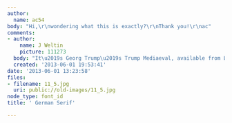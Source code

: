 ```yaml
---
author:
  name: ac54
body: "Hi,\r\nwondering what this is exactly?\r\nThank you!\r\nac"
comments:
- author:
    name: J Weltin
    picture: 111273
  body: "It\u2019s Georg Trump\u2019s Trump Mediaeval, available from Linotype."
  created: '2013-06-01 19:53:41'
date: '2013-06-01 13:23:58'
files:
- filename: 11_5.jpg
  uri: public://old-images/11_5.jpg
node_type: font_id
title: ' German Serif'

---
```


